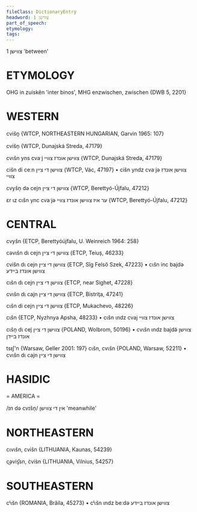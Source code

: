 ```yaml
---
fileClass: DictionaryEntry
headword: צווישן 1
part_of_speech: 
etymology: 
tags: 
---
```

צווישן 1
'between'

ETYMOLOGY
===========
OHG in zuiskên 'inter binos', MHG enzwischen, zwischen
{DWB 5, 2201}

WESTERN
========

cvišn̥ {WTCP, NORTHEASTERN HUNGARIAN, Garvin 1965: 107}

cvišn̩ {WTCP, Dunajská Streda, 47179}

cvɩšn yns cvaˑj צווישן אונדז צוויי {WTCP, Dunajská Streda, 47179}

cišn di ceːn צווישן די ציין {WTCP, Vác, 47197}
	•	cišn yndz cvaˑjə צווישן אונדז צוויי

cvyšn̩ də cejn צווישן די ציין {WTCP, Berettyó-Újfalu, 47212}

ɛr ɩz cɩšn ync cvaˑjə ער איז צווישן אונדז צוויי {WTCP, Berettyó-Újfalu, 47212}

CENTRAL
========

cvyšn {ETCP, Berettyóújfalu, U. Weinreich 1964: 258}

cəvɩšn dɩ cejn צווישן די ציין {ETCP, Teiuș, 46233}

cvišn dɩ cejn צווישן די ציין {ETCP, Sîg Felső Szek, 47223}
	•	cɩšn inc bajdə צווישן אונדז ביידע

cɩšn dɩ cejn צווישן די ציין {ETCP, near Sighet, 47228}

cvɩšn dɩ cajn צווישן די ציין {ETCP, Bistriţa, 47241}

cɩšn di cejn צווישן די ציין {ETCP, Mukachevo, 48226}

cɩšn {ETCP, Nyzhnya Apsha, 48233}
	•	cɩšn ɩndz cvaj צווישן אונדז צוויי

cɩšn̩ dɩ cej̃ צווישן די ציין {POLAND, Wolbrom, 50196}
	•	cvɩšn ɩndz bajdə̃ צווישן אונדז ביידן

tsᵻʃ'n {Warsaw, Geller 2001: 197}
cɩšn, cvɩšn {POLAND, Warsaw, 52211}
	•	cvɩšn dɩ cajn צווישן די ציין

HASIDIC
=======
= AMERICA = 

/ɪn də cvɪšn̩/ אין די צווישן 'meanwhile'

NORTHEASTERN
==============

cɩvɩšn, cvišn {LITHUANIA, Kaunas, 54239}

c͜əviᶊ̌sn,  c̀vis̀n {LITHUANIA, Vilnius, 54257}

SOUTHEASTERN
==============

cʲɩšn {ROMANIA, Brăila, 45273}
	•	cʲɩšn ɩndz beːdə צווישן אונדז ביידע